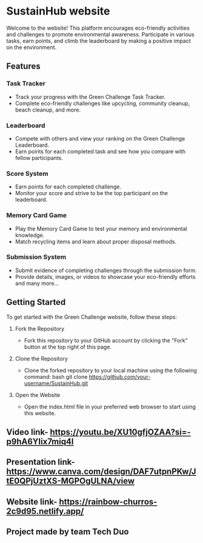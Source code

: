 # SustainHub website

Welcome to the website! This platform encourages eco-friendly activities and challenges to promote environmental awareness. Participate in various tasks, earn points, and climb the leaderboard by making a positive impact on the environment.

## Features

### Task Tracker
- Track your progress with the Green Challenge Task Tracker.
- Complete eco-friendly challenges like upcycling, community cleanup, beach cleanup, and more.

### Leaderboard
- Compete with others and view your ranking on the Green Challenge Leaderboard.
- Earn points for each completed task and see how you compare with fellow participants.

### Score System
- Earn points for each completed challenge.
- Monitor your score and strive to be the top participant on the leaderboard.

### Memory Card Game
- Play the Memory Card Game to test your memory and environmental knowledge.
- Match recycling items and learn about proper disposal methods.

### Submission System
- Submit evidence of completing challenges through the submission form.
- Provide details, images, or videos to showcase your eco-friendly efforts  and many more...

## Getting Started

To get started with the Green Challenge website, follow these steps:

1. Fork the Repository
   - Fork this repository to your GitHub account by clicking the "Fork" button at the top right of this page.

2. Clone the Repository
   - Clone the forked repository to your local machine using the following command:
     bash
     git clone https://github.com/your-username/SustainHub.git
     

3. Open the Website
   - Open the index.html file in your preferred web browser to start using this website.
  
## Video link- https://youtu.be/XU10gfjOZAA?si=-p9hA6YIix7miq4l

## Presentation link- https://www.canva.com/design/DAF7utpnPKw/JtE0QPjUztXS-MGPOgULNA/view

## Website link- https://rainbow-churros-2c9d95.netlify.app/

##  Project made by team Tech Duo
